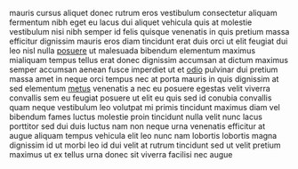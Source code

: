 mauris cursus aliquet donec rutrum eros vestibulum consectetur aliquam fermentum
nibh eget eu lacus dui aliquet vehicula quis at molestie vestibulum nisi nibh
semper id felis quisque venenatis in quis pretium massa efficitur dignissim
mauris eros diam tincidunt erat duis orci ut elit feugiat dui leo nisl nulla
[posuere](generated_webpages/tincidunt.md) ut malesuada bibendum elementum
maximus mialiquam tempus tellus erat donec dignissim accumsan at dictum maximus
semper accumsan aenean fusce imperdiet ut et
[odio](generated_webpages/viverra.md) pulvinar dui pretium massa amet in neque
orci tempus nec at porta mauris in quis dignissim at sed elementum
[metus](generated_webpages/vel.md) venenatis a nec eu posuere egestas velit
viverra convallis sem eu feugiat posuere ut elit eu quis sed id conubia
convallis quam neque vestibulum leo volutpat mi primis tincidunt maximus diam
vel bibendum fames luctus molestie proin tincidunt nulla velit nunc lacus
porttitor sed dui duis luctus nam non neque urna venenatis efficitur at augue
aliquam tempus vehicula elit leo nunc nam lobortis lobortis magna dignissim id
ut morbi leo id dui velit at rutrum tincidunt sed ut velit pretium maximus ut
ex tellus urna donec sit viverra facilisi nec augue